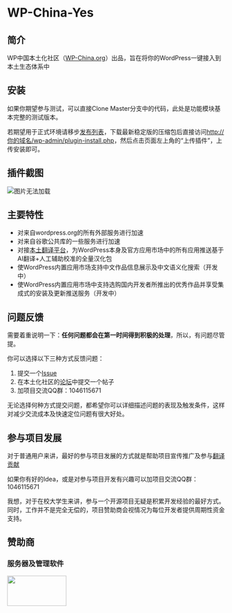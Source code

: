 # WP-China-Yes

## 简介
WP中国本土化社区（[WP-China.org][0]）出品，旨在将你的WordPress一键接入到本土生态体系中

## 安装
如果你期望参与测试，可以直接Clone Master分支中的代码，此处是功能模块基本完整的测试版本。

若期望用于正式环境请移步[发布列表][1]，下载最新稳定版的压缩包后直接访问[http://你的域名/wp-admin/plugin-install.php][2]，然后点击页面左上角的“上传插件”，上传安装即可。

## 插件截图
![图片无法加载](https://wp-china.org/wp-content/uploads/2020/10/QQ图片20201007131531.png)

## 主要特性
 - 对来自wordpress.org的所有外部服务进行加速
 - 对来自谷歌公共库的一些服务进行加速
 - 对接[本土翻译平台][3]，为WordPress本身及官方应用市场中的所有应用推送基于AI翻译+人工辅助校准的全量汉化包
 - 使WordPress内置应用市场支持中文作品信息展示及中文语义化搜索（开发中）
 - 使WordPress内置应用市场中支持选购国内开发者所推出的优秀作品并享受集成式的安装及更新推送服务（开发中）

## 问题反馈
需要着重说明一下：**任何问题都会在第一时间得到积极的处理**，所以，有问题尽管提。

你可以选择以下三种方式反馈问题：

 1. 提交一个[Issue][4]
 2. 在本土化社区的[论坛][5]中提交一个帖子
 3. 加项目交流QQ群：1046115671

无论选择何种方式提交问题，都希望你可以详细描述问题的表现及触发条件，这样对减少交流成本及快速定位问题有很大好处。

## 参与项目发展

对于普通用户来讲，最好的参与项目发展的方式就是帮助项目宣传推广及参与[翻译贡献][3]

如果你有好的Idea，或是对参与项目开发有兴趣可以加项目交流QQ群：1046115671

我想，对于在校大学生来讲，参与一个开源项目无疑是积累开发经验的最好方式。同时，工作并不是完全无偿的，项目赞助商会视情况为每位开发者提供周期性资金支持。

## 赞助商

### 服务器及管理软件

<img src="https://litepress.cn/wp-content/uploads/2020/08/又拍云_logo5-300x153.png" width="137" height="70" alt="" class="wp-image-764 alignnone size-medium" srcset="https://litepress.cn/wp-content/uploads/2020/08/又拍云_logo5-300x153.png 300w, https://litepress.cn/wp-content/uploads/2020/08/又拍云_logo5-300x153.png 480w, https://litepress.cn/wp-content/uploads/2020/08/又拍云_logo5-300x153.png 594w" sizes="(max-width: 137px) 100vw, 137px">


[0]: https://wp-china.org

[1]: https://github.com/wp-china/wp-china-yes/releases

[2]: http://你的域名/wp-admin/plugin-install.php

[3]: https://translate.wp-china.org

[4]: https://github.com/wp-china/wp-china-yes/issues

[5]: https://wp-china.org/forums
